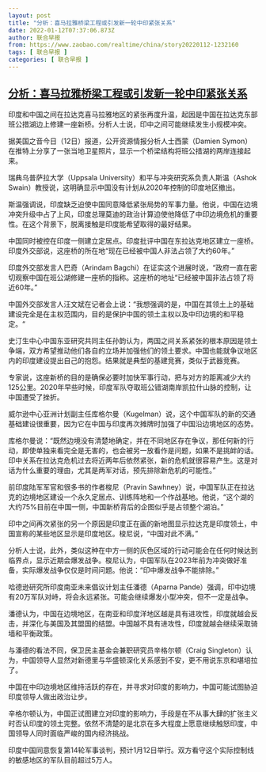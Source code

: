 ```yaml
---
layout: post
title: "分析：喜马拉雅桥梁工程或引发新一轮中印紧张关系"
date: 2022-01-12T07:37:06.873Z
author: 联合早报
from: https://www.zaobao.com/realtime/china/story20220112-1232160
tags: [ 联合早报 ]
categories: [ 联合早报 ]
---
```

<!--1641989940000-->
[分析：喜马拉雅桥梁工程或引发新一轮中印紧张关系](https://www.zaobao.com/realtime/china/story20220112-1232160)
------

<div>
<p>印度和中国之间在拉达克喜马拉雅地区的紧张再度升温，起因是中国在拉达克东部班公措湖边上修建一座新桥。分析人士说，印中之间可能继续发生小规模冲突。</p><p>据美国之音今日（12日）报道，公开资源情报分析人士西蒙（Damien Symon）在推特上分享了一张当地卫星照片，显示一个桥梁结构将班公措湖的两岸连接起来。</p><p>瑞典乌普萨拉大学（Uppsala University）和平与冲突研究系负责人斯温（Ashok Swain）教授说，这明确显示中国没有计划从2020年控制的印度地区撤出。</p><section id="imu"><div id="dfp-ad-imu1">        </div></section><p>斯温强调说，印度缺乏迫使中国同意降低紧张局势的军事力量。他说，中国在边境冲突升级中占了上风，印度总理莫迪的政治计算迫使他降低了中印边境危机的重要性。在这个背景下，脱离接触是印度能希望取得的最好结果。</p><p>中国同时被控在印度一侧建立定居点。印度批评中国在东拉达克地区建立一座桥。印度外交部说，这座桥的所在地“现在已经被中国人非法占领了大约60年。”</p><p>印度外交部发言人巴奇（Arindam Bagchi）在证实这个进展时说，“政府一直在密切观察中国在班公湖修建一座桥的指称。这座桥的地址“已经被中国非法占领了将近60年。”</p><div id="innity-in-post"></div><div id="dfp-ad-midarticlespecial">        </div><p>中国外交部发言人汪文斌在记者会上说：“我想强调的是，中国在其领土上的基础建设完全是在主权范围内，目的是保护中国的领土主权以及中印边境的和平稳定。“</p><p>史汀生中心中国东亚研究共同主任孙韵认为，两国之间关系紧张的根本原因是领土争端，双方希望推动他们各自的立场并加强他们的领土要求。中国也能就争议地区内的印度建设提出自己的抱怨。结果就是典型的基建竞赛，类似于武器竞赛。</p><p>专家说，这座新桥的目的是确保必要时加快军事行动，把与对方的距离减少大约125公里。2020年早些时候，印度军队夺取班公错湖南岸凯拉什山脉的控制，让中国遭受了挫折。</p><p>威尔逊中心亚洲计划副主任库格尔曼（Kugelman）说，这个中国军队的新的交通基础建设很重要，因为它在中国与印度再次摊牌时加强了中国沿边境地区的态势。</p><p>库格尔曼说：“既然边境没有清楚地确定，并在不同地区存在争议，那任何新的行动，即使单独来看完全是无害的，也会被另一放看作是问题，如果不是挑衅的话。印中关系在拉达克危机过去将近两年后依然紧张，新的危机就很容易产生。这是对话为什么重要的理由，尤其是两军对话，预先排除新危机的可能性。”</p><p>前印度陆军军官和很多书的作者梭尼（Pravin Sawhney）说，中国军队正在拉达克的边境地区建设一个永久定居点、训练阵地和一个作战基地。他说，“这个湖的大约75%目前在中国一侧，中国新桥背后的企图似乎是占领整个湖泊。”</p><p>印中之间再次紧张的另一个原因是印度正在画的新地图显示拉达克是印度领土，中国宣称的某些地区显示是印度地区。梭尼说，“中国对此不满。”</p><p>分析人士说，此外，类似这种在中方一侧的灰色区域的行动可能会在任何时候达到临界点，显示近期会爆发战争。梭尼认为，中国军队在2023年前为冲突做好准备，实际爆发战争仅仅是时间问题。他说：“印中爆发战争不能排除。”</p><p>哈德逊研究所印度南亚未来倡议计划主任潘德（Aparna Pande）强调，印中边境有20万军队对峙，将会永远紧张。可能会继续爆发小型冲突，但不一定是战争。</p><p>潘德认为，中国在边境地区，在南亚和印度洋地区越是具有进攻性，印度就越会反击，并深化与美国及其盟国的结盟。中国越不具有进攻性，印度就越会继续采取骑墙和平衡政策。</p><p>与潘德的看法不同，保卫民主基金会兼职研究员辛格尔顿（Craig Singleton）认为，中国领导人显然对新德里与华盛顿深化关系感到不安，更不用说东京和堪培拉了。</p><p>中国在中印边境地区维持活跃的存在，并寻求对印度的影响力，中国可能试图胁迫印度领导人做出政治让步。</p><p>辛格尔顿认为，中国正试图建立对印度的影响力，手段是在不从事大肆的扩张主义时否认印度的领土完整。依然不清楚的是北京在多大程度上愿意继续触怒印度，中国领导人同时面临严峻的国内经济挑战。</p><p>印度中国同意恢复第14轮军事谈判，预计1月12日举行。双方看守这个实际控制线的敏感地区的军队目前超过5万人。</p>      <div class="cx_paywall_placeholder" id="sph_cdp_40"></div>
</div>
